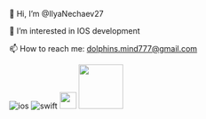 
 

👋 Hi, I’m @IlyaNechaev27

👀 I’m interested in IOS development

📫 How to reach me: dolphins.mind777@gmail.com


![ios](https://img.shields.io/badge/iOS-000000?style=for-the-badge&logo=ios&logoColor=white)
![swift](https://img.shields.io/badge/Swift-FA7343?style=for-the-badge&logo=swift&logoColor=white)
<img src="https://avatars.githubusercontent.com/u/7774181?s=280&v=4" width="30">
<img src="https://academy.realm.io/assets/general_logo-5f99c66de6b61768f9826d1427259a11a6d4be571456681cdaea5ec944142f1e.svg" width="80">
